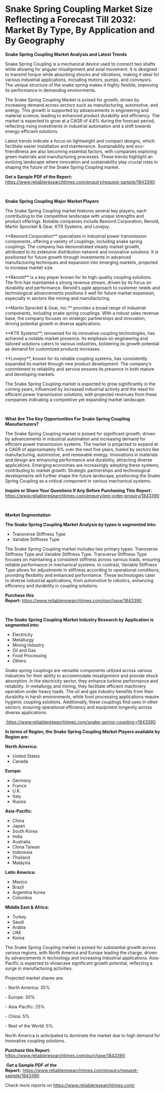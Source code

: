 <p><h1>Snake Spring Coupling Market Size Reflecting a Forecast Till 2032: Market By Type, By Application and By Geography</h1></p><p><strong>Snake Spring Coupling Market Analysis and Latest Trends</strong></p>
<p><p>Snake Spring Coupling is a mechanical device used to connect two shafts while allowing for angular misalignment and axial movement. It is designed to transmit torque while absorbing shocks and vibrations, making it ideal for various industrial applications, including motors, pumps, and conveyors. The unique structure of the snake spring makes it highly flexible, improving its performance in demanding environments.</p><p>The Snake Spring Coupling Market is poised for growth, driven by increasing demand across sectors such as manufacturing, automotive, and energy. This growth is supported by advancements in engineering and material science, leading to enhanced product durability and efficiency. The market is expected to grow at a CAGR of 4.6% during the forecast period, reflecting rising investments in industrial automation and a shift towards energy-efficient solutions.</p><p>Latest trends indicate a focus on lightweight and compact designs, which facilitate easier installation and maintenance. Sustainability and eco-friendliness are also becoming essential factors, with companies exploring green materials and manufacturing processes. These trends highlight an evolving landscape where innovation and sustainability play crucial roles in shaping the future of the Snake Spring Coupling market.</p></p>
<p><strong>Get a Sample PDF of the Report:&nbsp;</strong> <a href="https://www.reliableresearchtimes.com/enquiry/request-sample/1843390?utm_campaign=2888&utm_medium=2&utm_source=Github&utm_content=ia&utm_term=28022025&utm_id=snake-spring-coupling">https://www.reliableresearchtimes.com/enquiry/request-sample/1843390</a></p>
<p>&nbsp;</p>
<p><strong>Snake Spring Coupling Major Market Players</strong></p>
<p><p>The Snake Spring Coupling market features several key players, each contributing to the competitive landscape with unique strengths and product offerings. Notable companies include Rexnord Corporation, Renold, Martin Sprocket & Gear, KTR Systems, and Lovejoy.</p><p>**Rexnord Corporation** specializes in industrial power transmission components, offering a variety of couplings, including snake spring couplings. The company has demonstrated steady market growth, attributed to its extensive distribution network and innovative solutions. It is positioned for future growth through investments in advanced manufacturing techniques and expansion into emerging markets, projected to increase market size.</p><p>**Renold** is a key player known for its high-quality coupling solutions. The firm has maintained a strong revenue stream, driven by its focus on durability and performance. Renold's agile approach to customer needs and technological advancements positions it well for future market expansion, especially in sectors like mining and manufacturing.</p><p>**Martin Sprocket & Gear, Inc.** provides a broad range of industrial components, including snake spring couplings. With a robust sales revenue base, the company focuses on strategic partnerships and innovation, driving potential growth in diverse applications.</p><p>**KTR Systems**, renowned for its innovative coupling technologies, has achieved a notable market presence. Its emphasis on engineering and tailored solutions caters to various industries, bolstering its growth potential as demand for customized products increases.</p><p>**Lovejoy**, known for its reliable coupling systems, has consistently expanded its market through new product development. The company’s commitment to reliability and service ensures its presence in both mature and developing markets.</p><p>The Snake Spring Coupling market is expected to grow significantly in the coming years, influenced by increased industrial activity and the need for efficient power transmission solutions, with projected revenues from these companies indicating a competitive yet expanding market landscape.</p></p>
<p>&nbsp;</p>
<p><strong>What Are The Key Opportunities For Snake Spring Coupling Manufacturers?</strong></p>
<p><p>The Snake Spring Coupling market is poised for significant growth, driven by advancements in industrial automation and increasing demand for efficient power transmission systems. The market is projected to expand at a CAGR of approximately 6% over the next five years, fueled by sectors like manufacturing, automotive, and renewable energy. Innovations in materials and design are enhancing performance and durability, attracting diverse applications. Emerging economies are increasingly adopting these systems, contributing to market growth. Strategic partnerships and technological developments will further shape the future landscape, positioning the Snake Spring Coupling as a critical component in various mechanical systems.</p></p>
<p><strong>Inquire or Share Your Questions If Any Before Purchasing This Report:</strong> <a href="https://www.reliableresearchtimes.com/enquiry/pre-order-enquiry/1843390?utm_campaign=2888&utm_medium=2&utm_source=Github&utm_content=ia&utm_term=28022025&utm_id=snake-spring-coupling">https://www.reliableresearchtimes.com/enquiry/pre-order-enquiry/1843390</a></p>
<p>&nbsp;</p>
<p><strong>Market Segmentation</strong></p>
<p><strong>The Snake Spring Coupling Market Analysis by types is segmented into:</strong></p>
<p><ul><li>Transverse Stiffness Type</li><li>Variable Stiffness Type</li></ul></p>
<p><p>The Snake Spring Coupling market includes two primary types: Transverse Stiffness Type and Variable Stiffness Type. Transverse Stiffness Type focuses on maintaining a consistent stiffness across various loads, ensuring reliable performance in mechanical systems. In contrast, Variable Stiffness Type allows for adjustments in stiffness according to operational conditions, providing flexibility and enhanced performance. These technologies cater to diverse industrial applications, from automotive to robotics, enhancing efficiency and durability in coupling solutions.</p></p>
<p><strong>Purchase this Report:&nbsp;</strong><a href="https://www.reliableresearchtimes.com/purchase/1843390?utm_campaign=2888&utm_medium=2&utm_source=Github&utm_content=ia&utm_term=28022025&utm_id=snake-spring-coupling">https://www.reliableresearchtimes.com/purchase/1843390</a></p>
<p>&nbsp;</p>
<p><strong>The Snake Spring Coupling Market Industry Research by Application is segmented into:</strong></p>
<p><ul><li>Electricity</li><li>Metallurgy</li><li>Mining Industry</li><li>Oil and Gas</li><li>Food Processing</li><li>Others</li></ul></p>
<p><p>Snake spring couplings are versatile components utilized across various industries for their ability to accommodate misalignment and provide shock absorption. In the electricity sector, they enhance turbine performance and reliability. In metallurgy and mining, they facilitate efficient machinery operation under heavy loads. The oil and gas industry benefits from their durability in harsh environments, while food processing applications require hygienic coupling solutions. Additionally, these couplings find uses in other sectors, ensuring operational efficiency and equipment longevity across diverse applications.</p></p>
<p><a href="https://www.reliableresearchtimes.com/snake-spring-coupling-r1843390?utm_campaign=2888&utm_medium=2&utm_source=Github&utm_content=ia&utm_term=28022025&utm_id=snake-spring-coupling">&nbsp;https://www.reliableresearchtimes.com/snake-spring-coupling-r1843390</a></p>
<p><strong>In terms of Region, the Snake Spring Coupling Market Players available by Region are:</strong></p>
<p>
    <p> <strong> North America: </strong>
        <ul>
            <li>United States</li>
            <li>Canada</li>
        </ul>
        </p> 
    <p> <strong> Europe: </strong>
        <ul>
            <li>Germany</li>
            <li>France</li>
            <li>U.K.</li>
            <li>Italy</li>
            <li>Russia</li>
        </ul>
        </p> 
    <p> <strong> Asia-Pacific: </strong>
        <ul>
            <li>China</li>
            <li>Japan</li>
            <li>South Korea</li>
            <li>India</li>
            <li>Australia</li>
            <li>China Taiwan</li>
            <li>Indonesia</li>
            <li>Thailand</li>
            <li>Malaysia</li>
        </ul>
        </p> 
    <p> <strong> Latin America: </strong>
        <ul>
            <li>Mexico</li>
            <li>Brazil</li>
            <li>Argentina Korea</li>
            <li>Colombia</li>
        </ul>
        </p> 
    <p> <strong> Middle East & Africa: </strong>
        <ul>
            <li>Turkey</li>
            <li>Saudi</li>
            <li>Arabia</li>
            <li>UAE</li>
            <li>Korea</li>
        </ul>
    </p>
    </p>
<p><p>The Snake Spring Coupling market is poised for substantial growth across various regions, with North America and Europe leading the charge, driven by advancements in technology and increasing industrial applications. Asia-Pacific is expected to showcase significant growth potential, reflecting a surge in manufacturing activities. </p><p>Projected market shares are: </p><p>- North America: 35% </p><p>- Europe: 30% </p><p>- Asia-Pacific: 25% </p><p>- China: 5% </p><p>- Rest of the World: 5%. </p><p>North America is anticipated to dominate the market due to high demand for innovative coupling solutions.</p></p>
<p><strong>Purchase this Report: </strong><a href="https://www.reliableresearchtimes.com/purchase/1843390?utm_campaign=2888&utm_medium=2&utm_source=Github&utm_content=ia&utm_term=28022025&utm_id=snake-spring-coupling">https://www.reliableresearchtimes.com/purchase/1843390</a></p>
<p>&nbsp;<strong>Get a Sample PDF of the Report:&nbsp;&nbsp;</strong><a href="https://www.reliableresearchtimes.com/enquiry/request-sample/1843390?utm_campaign=2888&utm_medium=2&utm_source=Github&utm_content=ia&utm_term=28022025&utm_id=snake-spring-coupling">https://www.reliableresearchtimes.com/enquiry/request-sample/1843390</a></p>
<p><strong></strong></p>
<p>Check more reports on <a href="https://www.reliableresearchtimes.com/?utm_campaign=2888&utm_medium=2&utm_source=Github&utm_content=ia&utm_term=28022025&utm_id=snake-spring-coupling">https://www.reliableresearchtimes.com/</a></p>
